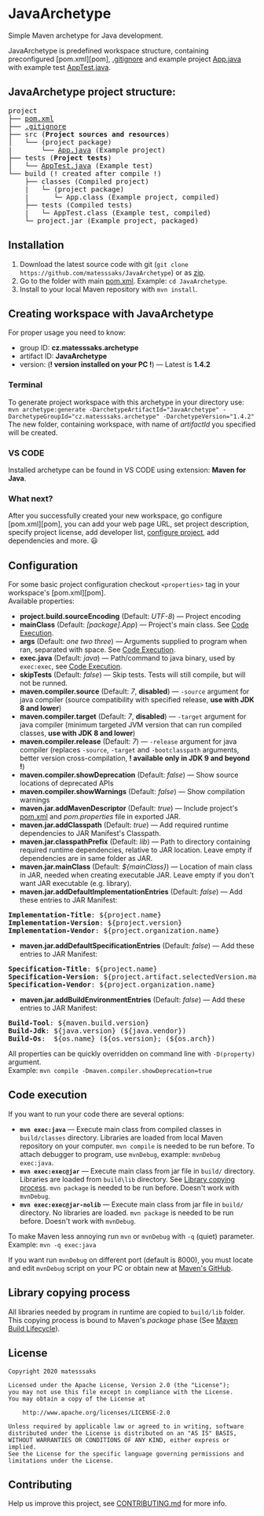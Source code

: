 # JavaArchetype
Simple Maven archetype for Java development.

JavaArchetype is predefined workspace structure, containing preconfigured [pom.xml][pom], [.gitignore](src/archetype-resources/.gitignore) and example project [App.java](src/archetype-resources/src/App.java) with example test [AppTest.java](src/archetype-resources/tests/AppTest.java).

## JavaArchetype project structure:
<pre>
project
├── <a href="src/archetype-resources/pom.xml">pom.xml</a>
├── <a href="src/archetype-resources/.gitignore">.gitignore</a>
├── src (<b>Project sources and resources</b>)
│   └── (project package)
|       └── <a href="src/archetype-resources/src/App.java">App.java</a> (Example project)
├── tests (<b>Project tests</b>)
│   └── <a href="src/archetype-resources/tests/AppTest.java">AppTest.java</a> (Example test)
└── build (! created after compile !)
    ├── classes (Compiled project)
    |   └─ (project package)
    |      └─ App.class (Example project, compiled)
    ├── tests (Compiled tests)
    |   └─ AppTest.class (Example test, compiled)
    └─ project.jar (Example project, packaged)
</pre>

## Installation
1. Download the latest source code with git (`git clone https://github.com/matesssaks/JavaArchetype`) or as [zip](https://github.com/matesssaks/JavaArchetype/archive/main.zip).
2. Go to the folder with main [pom.xml](pom.xml). Example: `cd JavaArchetype`.
3. Install to your local Maven repository with `mvn install`.

## Creating workspace with JavaArchetype
For proper usage you need to know:
- group ID: **cz.matesssaks.archetype**
- artifact ID: **JavaArchetype**
- version: (**! version installed on your PC !**) — Latest is **1.4.2**

### Terminal
To generate project workspace with this archetype in your directory use:\
`mvn archetype:generate -DarchetypeArtifactId="JavaArchetype" -DarchetypeGroupId="cz.matesssaks.archetype" -DarchetypeVersion="1.4.2"`\
The new folder, containing workspace, with name of *artifactId* you specified will be created. 

### VS CODE
Installed archetype can be found in VS CODE using extension: **Maven for Java**.

### What next?
After you successfully created your new workspace, go configure [pom.xml][pom], you can add your web page URL, set project description, specify project license, add developer list, [configure project](#configuration), add dependencies and more. :smiley:

## Configuration
For some basic project configuration checkout `<properties>` tag in your workspace's [pom.xml][pom].\
Available properties:
- **project.build.sourceEncoding** (Default: *UTF-8*) — Project encoding
- **mainClass** (Default: *[package].App*) — Project's main class. See [Code Execution](#code-execution).
- **args** (Default: *one two three*) — Arguments supplied to program when ran, separated with space. See [Code Execution](#code-execution).
- **exec.java** (Default: *java*) — Path/command to java binary, used by `exec:exec`, see [Code Execution](#code-execution).
- **skipTests** (Default: *false*) — Skip tests. Tests will still compile, but will not be runned.
- **maven.compiler.source** (Default: *7*, **disabled**) — `-source` argument for java compiler (source compatibility with specified release, **use with JDK 8 and lower**)
- **maven.compiler.target** (Default: *7*, **disabled**) — `-target` argument for java compiler (minimum targeted JVM version that can run compiled classes, **use with JDK 8 and lower**)
- **maven.compiler.release** (Default: *7*) — `-release` argument for java compiler (replaces `-source`, `-target` and `-bootclasspath` arguments, better version cross-compilation, **! available only in JDK 9 and beyond !**)
- **maven.compiler.showDeprecation** (Default: *false*) — Show source locations of deprecated APIs
- **maven.compiler.showWarnings** (Default: *false*) — Show compilation warnings
- **maven.jar.addMavenDescriptor** (Default: *true*) — Include project's [pom.xml](pom) and *pom.properties* file in exported JAR.
- **maven.jar.addClasspath** (Default: *true*) — Add required runtime dependencies to JAR Manifest's Classpath.
- **maven.jar.classpathPrefix** (Default: *lib*) — Path to directory containing required runtime dependencies, relative to JAR location. Leave empty if dependencies are in same folder as JAR.
- **maven.jar.mainClass** (Default: *${mainClass}*) — Location of main class in JAR, needed when creating executable JAR. Leave empty if you don't want JAR executable (e.g. library).
- **maven.jar.addDefaultImplementationEntries** (Default: *false*) — Add these entries to JAR Manifest:
<pre>
<b>Implementation-Title</b>: ${project.name}
<b>Implementation-Version</b>: ${project.version}
<b>Implementation-Vendor</b>: ${project.organization.name}
</pre>
- **maven.jar.addDefaultSpecificationEntries** (Default: *false*) — Add these entries to JAR Manifest:
<pre>
<b>Specification-Title</b>: ${project.name}
<b>Specification-Version</b>: ${project.artifact.selectedVersion.majorVersion}.${project.artifact.selectedVersion.minorVersion}
<b>Specification-Vendor</b>: ${project.organization.name}
</pre>
- **maven.jar.addBuildEnvironmentEntries** (Default: *false*) — Add these entries to JAR Manifest:
<pre>
<b>Build-Tool</b>: ${maven.build.version}
<b>Build-Jdk</b>: ${java.version} (${java.vendor})
<b>Build-Os</b>:  ${os.name} (${os.version}; (${os.arch})
</pre>

All properties can be quickly overridden on command line with `-D(property)` argument.\
Example: `mvn compile -Dmaven.compiler.showDeprecation=true`

## Code execution
If you want to run your code there are several options:
- **`mvn exec:java`** — Execute main class from compiled classes in `build/classes` directory. Libraries are loaded from local Maven repository on your computer. `mvn compile` is needed to be run before. To attach debugger to program, use `mvnDebug`, example: `mvnDebug exec:java`.
- **`mvn exec:exec@jar`** — Execute main class from jar file in `build/` directory. Libraries are loaded from `build\lib` directory. See [Library copying process](#library-copying-process). `mvn package` is needed to be run before. Doesn't work with `mvnDebug`.
- **`mvn exec:exec@jar-nolib`** — Execute main class from jar file in `build/` directory. No libraries are loaded. `mvn package` is needed to be run before. Doesn't work with `mvnDebug`.

To make Maven less annoying run `mvn` or `mvnDebug` with `-q` (quiet) parameter. Example: `mvn -q exec:java`

If you want run `mvnDebug` on different port (default is 8000), you must locate and edit `mvnDebug` script on your PC or obtain new at [Maven's GitHub](https://github.com/apache/maven/tree/master/apache-maven/src/assembly/maven/bin).

## Library copying process
All libraries needed by program in runtime are copied to `build/lib` folder. This copying process is bound to Maven's *package* phase (See [Maven Build Lifecycle](https://maven.apache.org/guides/introduction/introduction-to-the-lifecycle.html)).

## License
```
Copyright 2020 matesssaks

Licensed under the Apache License, Version 2.0 (the "License");
you may not use this file except in compliance with the License.
You may obtain a copy of the License at

    http://www.apache.org/licenses/LICENSE-2.0

Unless required by applicable law or agreed to in writing, software
distributed under the License is distributed on an "AS IS" BASIS,
WITHOUT WARRANTIES OR CONDITIONS OF ANY KIND, either express or implied.
See the License for the specific language governing permissions and
limitations under the License.
```

## Contributing
Help us improve this project, see [CONTRIBUTING.md](CONTRIBUTING.md) for more info.